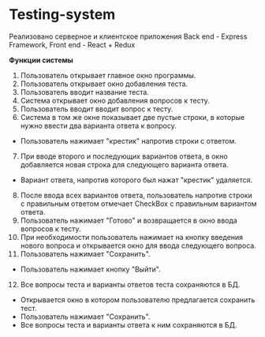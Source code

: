 # Testing-system
Реализовано серверное и клиентское приложения
Back end - Express Framework, Front end - React + Redux

**Функции системы**
1. Пользователь открывает главное окно программы.
2. Пользователь открывает окно добавления теста.
3. Пользователь вводит название теста.
4. Система открывает окно добавления вопросов к тесту.
5. Пользователь вводит вводит вопрос к тесту.
6. Система в том же окне показывает две пустые строки, в которые нужно ввести два варианта ответа к вопросу.
- Пользователь нажимает "крестик" напротив строки с ответом.
  
7. При вводе второго и последующих вариантов ответа, в окно добавляется новая строка для следующего варианта ответа.
- Вариант ответа, напротив которого был нажат "крестик" удаляется.
  
8. После ввода всех вариантов ответа, пользователь напротив строки с правильным ответом отмечает CheckBox с правильным вариантом ответа.
9. Пользователь нажимает "Готово" и возвращается в окно ввода вопросов к тесту.
10. При необходимости пользователь нажимает на кнопку введения нового вопроса и открывается окно для ввода следующего вопроса.
11. Пользователь нажимает "Сохранить".
   - Пользователь нажимает кнопку "Выйти".
  
12. Все вопросы теста и варианты ответов теста сохраняются в БД.
- Открывается окно в котором пользователю предлагается сохранить тест.
- Пользователь нажимает "Сохранить".
- Все вопросы теста и варианты ответа к ним сохраняются в БД.
